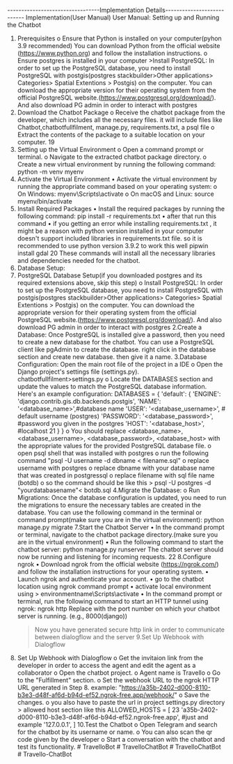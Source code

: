 ---------------------------------Implementation Details---------------------------
Implementation(User Manual)
User Manual: Setting up and Running the Chatbot

1. Prerequisites
   o Ensure that Python is installed on your computer(pyhon 3.9 recommended) You can download Python from the official website (https://www.python.org) and follow the installation instructions.
   o Ensure postgres is installed in your computer >Install PostgreSQL: In order to set up the PostgreSQL database, you need to install PostgreSQL with postgis(postgres stackbuilder>Other applications> Categories> Spatial Extentions > Postgis) on the computer. You can download the appropriate version for their operating system from the official PostgreSQL website.(https://www.postgresql.org/download/). And also download PG admin in order to interact with postgres
2. Download the Chatbot Package
   o Receive the chatbot package from the developer, which includes all the necessary files. it will include files like Chatbot,chatbotfullfilment, manage.py, requirements.txt, a psql file
   o Extract the contents of the package to a suitable location on your computer.
   19
3. Setting up the Virtual Environment
   o Open a command prompt or terminal.
   o Navigate to the extracted chatbot package directory.
   o Create a new virtual environment by running the following command:
   python -m venv myenv
4. Activate the Virtual Environment
   • Activate the virtual environment by running the appropriate command based on your operating system:
   o On Windows:
   myenv\Scripts\activate
   o On macOS and Linux:
   source myenv/bin/activate
5. Install Required Packages
   • Install the required packages by running the following command:
   pip install -r requirements.txt
   • after that run this command
   • if you getting an error while installing requirements.txt , it might be a reason with python version installed in your computer doesn't support included libraries in requirements.txt file. so it is recommended to use python version 3.9.2 to work this well
   pipwin install gdal
   20
   These commands will install all the necessary libraries and dependencies needed for the chatbot.
6. Database Setup:
7. PostgreSQL Database Setup(if you downloaded postgres and its required extensions above, skip this step)
   o Install PostgreSQL: In order to set up the PostgreSQL database, you need to install PostgreSQL with postgis(postgres stackbuilder>Other applications> Categories> Spatial Extentions > Postgis) on the computer. You can download the appropriate version for their operating system from the official PostgreSQL website.(https://www.postgresql.org/download/). And also download PG admin in order to interact with postgres
   2.Create a Database: Once PostgreSQL is installed give a password, then you need to create a new database for the chatbot. You can use a PostgreSQL client like pgAdmin to create the database. right click in the database section and create new database. then give it a name.
   3.Database Configuration:
   Open the main root file of the project in a IDE
   o Open the Django project's settings file (settings.py). chatbotfullfilment>settings.py
   o Locate the DATABASES section and update the values to match the PostgreSQL database information. Here's an example configuration:
   DATABASES = {
   'default': {
   'ENGINE': 'django.contrib.gis.db.backends.postgis',
   'NAME': '<database_name>',#database name
   'USER': '<database_username>', # default username (postgres)
   'PASSWORD': '<database_password>', #password you given in the postgres
   'HOST': '<database_host>', #localhost
   21
   }
   }
   o You should replace <database_name>, <database_username>, <database_password>, <database_host> with the appropriate values for the provided PostgreSQL database file.
   o open psql shell that was installed with postgres
   o run the following command "psql -U username -d dbname < filename.sql"
   o replace username with postgres
   o replace dbname with your database name that was created in postgressql
   o replace filename with sql file name (botdb)
   o so the command should be like this > psql -U postgres -d "yourdatabasename"< botdb.sql
   4.Migrate the Database:
   o Run Migrations: Once the database configuration is updated, you need to run the migrations to ensure the necessary tables are created in the database. You can use the following command in the terminal or command prompt(make sure you are in the virtual environment):
   python manage.py migrate
   7.Start the Chatbot Server
   • In the command prompt or terminal, navigate to the chatbot package directory.(make sure you are in the virtual environment)
   • Run the following command to start the chatbot server:
   python manage.py runserver
   The chatbot server should now be running and listening for incoming requests.
   22
   8.Configure ngrok
   • Download ngrok from the official website (https://ngrok.com/) and follow the installation instructions for your operating system.
   • Launch ngrok and authenticate your account.
   • go to the chatbot location using ngrok command prompt
   • activate local environment using > environmentname\Scripts\activate
   • In the command prompt or terminal, run the following command to start an HTTP tunnel using ngrok:
   ngrok http <port>
   Replace <port> with the port number on which your chatbot server is running. (e.g., 8000(django))
   > Now you have generated secure http link in order to communicate between dialogflow and the server
   > 9.Set Up Webhook with Dialogflow
8. Set Up Webhook with Dialogflow
   o Get the invitaion link from the developer in order to access the agent and edit the agent as a collaborator
   o Open the chatbot project.
   o Agent name is Travello
   o Go to the "Fulfillment" section.
   o Set the webhook URL to the ngrok HTTP URL generated in Step 8. example: "https://a35b-2402-d000-8110-b3e3-d48f-af6d-b94d-ef52.ngrok-free.app/webhook/"
   o Save the changes.
   o you also have to paste the url in project settings.py directory > allowed host section like this
   ALLOWED_HOSTS = [
   23
   'a35b-2402-d000-8110-b3e3-d48f-af6d-b94d-ef52.ngrok-free.app', #just and example
   '127.0.0.1',
   ]
   10.Test the Chatbot
   o Open Telegram and search for the chatbot by its username or name.
   o You can also scan the qr code given by the developer
   o Start a conversation with the chatbot and test its functionality.
#   T r a v e l l o B o t  
 #   T r a v e l l o C h a t B o t  
 #   T r a v e l l o C h a t B o t  
 #   T r a v e l l o - C h a t B o t  
 